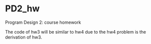 # PD2_hw
Program Design 2:  course homework

The code of hw3 will be similar to hw4 due to the hw4 problem is the derivation of hw3.
